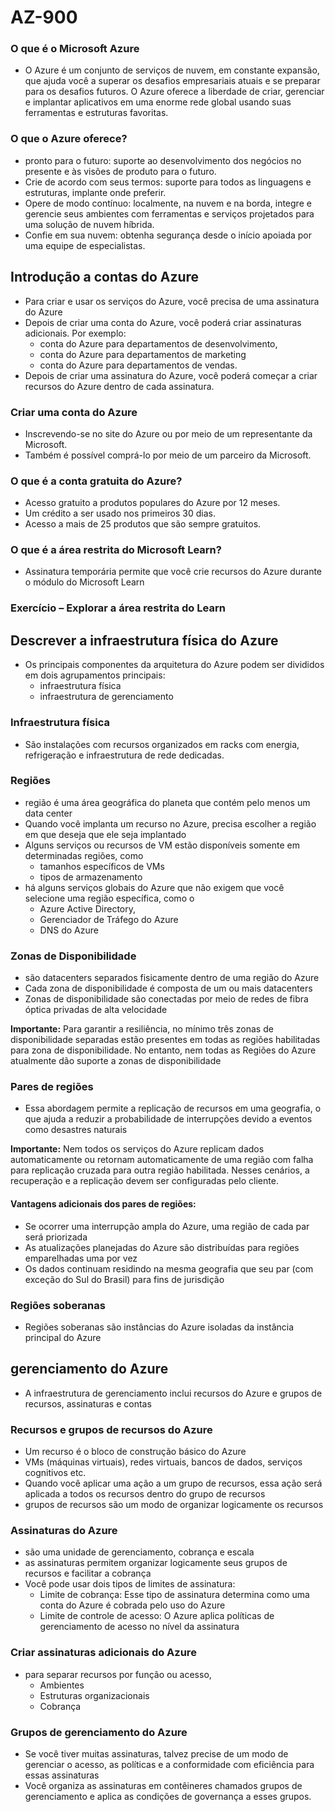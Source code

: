 # AZ-900
### O que é o Microsoft Azure
- O Azure é um conjunto de serviços de nuvem, em constante expansão, que ajuda você a superar os desafios empresariais atuais e se preparar para os desafios futuros. O Azure oferece a liberdade de criar, gerenciar e implantar aplicativos em uma enorme rede global usando suas ferramentas e estruturas favoritas.

### O que o Azure oferece?
- pronto para o futuro: suporte ao desenvolvimento dos negócios no presente e às visões de produto para o futuro.
- Crie de acordo com seus termos: suporte para todos as linguagens e estruturas, implante onde preferir.
- Opere de modo contínuo: localmente, na nuvem e na borda, integre e gerencie seus ambientes com ferramentas e serviços projetados para uma solução de nuvem híbrida.
- Confie em sua nuvem: obtenha segurança desde o início apoiada por uma equipe de especialistas.

## Introdução a contas do Azure
- Para criar e usar os serviços do Azure, você precisa de uma assinatura do Azure
- Depois de criar uma conta do Azure, você poderá criar assinaturas adicionais. Por exemplo: 
    - conta do Azure para departamentos de desenvolvimento, 
    - conta do Azure para departamentos de marketing 
    - conta do Azure para departamentos de vendas. 
- Depois de criar uma assinatura do Azure, você poderá começar a criar recursos do Azure dentro de cada assinatura.

### Criar uma conta do Azure
- Inscrevendo-se no site do Azure ou por meio de um representante da Microsoft. 
- Também é possível comprá-lo por meio de um parceiro da Microsoft.

### O que é a conta gratuita do Azure?
- Acesso gratuito a produtos populares do Azure por 12 meses.
- Um crédito a ser usado nos primeiros 30 dias.
- Acesso a mais de 25 produtos que são sempre gratuitos.

### O que é a área restrita do Microsoft Learn?
- Assinatura temporária permite que você crie recursos do Azure durante o módulo do Microsoft Learn


### Exercício – Explorar a área restrita do Learn

## Descrever a infraestrutura física do Azure
-  Os principais componentes da arquitetura do Azure podem ser divididos em dois agrupamentos principais: 
    - infraestrutura física
    - infraestrutura de gerenciamento

### Infraestrutura física
- São instalações com recursos organizados em racks com energia, refrigeração e infraestrutura de rede dedicadas.
### Regiões
- região é uma área geográfica do planeta que contém pelo menos um data center
- Quando você implanta um recurso no Azure, precisa escolher a região em que deseja que ele seja implantado
- Alguns serviços ou recursos de VM estão disponíveis somente em determinadas regiões, como 
    - tamanhos específicos de VMs
    - tipos de armazenamento
- há alguns serviços globais do Azure que não exigem que você selecione uma região específica, como o 
    - Azure Active Directory, 
    - Gerenciador de Tráfego do Azure 
    - DNS do Azure
### Zonas de Disponibilidade
- são datacenters separados fisicamente dentro de uma região do Azure
- Cada zona de disponibilidade é composta de um ou mais datacenters
- Zonas de disponibilidade são conectadas por meio de redes de fibra óptica privadas de alta velocidade

**Importante:** Para garantir a resiliência, no mínimo três zonas de disponibilidade separadas estão presentes em todas as regiões habilitadas para zona de disponibilidade. No entanto, nem todas as Regiões do Azure atualmente dão suporte a zonas de disponibilidade

### Pares de regiões
- Essa abordagem permite a replicação de recursos em uma geografia, o que ajuda a reduzir a probabilidade de interrupções devido a eventos como desastres naturais

**Importante:** Nem todos os serviços do Azure replicam dados automaticamente ou retornam automaticamente de uma região com falha para replicação cruzada para outra região habilitada. Nesses cenários, a recuperação e a replicação devem ser configuradas pelo cliente.

#### Vantagens adicionais dos pares de regiões:
- Se ocorrer uma interrupção ampla do Azure, uma região de cada par será priorizada
- As atualizações planejadas do Azure são distribuídas para regiões emparelhadas uma por vez
- Os dados continuam residindo na mesma geografia que seu par (com exceção do Sul do Brasil) para fins de jurisdição

### Regiões soberanas
- Regiões soberanas são instâncias do Azure isoladas da instância principal do Azure

## gerenciamento do Azure
- A infraestrutura de gerenciamento inclui recursos do Azure e grupos de recursos, assinaturas e contas
### Recursos e grupos de recursos do Azure
- Um recurso é o bloco de construção básico do Azure
- VMs (máquinas virtuais), redes virtuais, bancos de dados, serviços cognitivos etc.
- Quando você aplicar uma ação a um grupo de recursos, essa ação será aplicada a todos os recursos dentro do grupo de recursos
- grupos de recursos são um modo de organizar logicamente os recursos

### Assinaturas do Azure
- são uma unidade de gerenciamento, cobrança e escala
- as assinaturas permitem organizar logicamente seus grupos de recursos e facilitar a cobrança
- Você pode usar dois tipos de limites de assinatura:
    - Limite de cobrança: Esse tipo de assinatura determina como uma conta do Azure é cobrada pelo uso do Azure
    - Limite de controle de acesso: O Azure aplica políticas de gerenciamento de acesso no nível da assinatura

### Criar assinaturas adicionais do Azure
-  para separar recursos por função ou acesso,
    - Ambientes
    - Estruturas organizacionais
    - Cobrança
### Grupos de gerenciamento do Azure
- Se você tiver muitas assinaturas, talvez precise de um modo de gerenciar o acesso, as políticas e a conformidade com eficiência para essas assinaturas
- Você organiza as assinaturas em contêineres chamados grupos de gerenciamento e aplica as condições de governança a esses grupos.